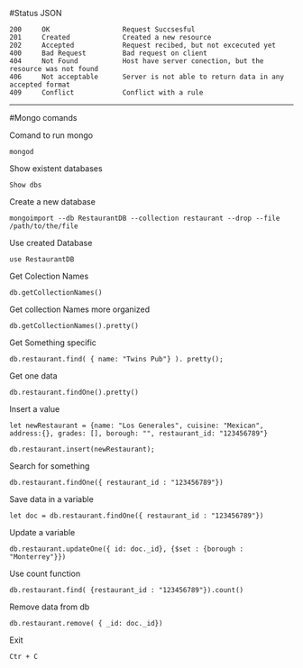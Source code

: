 #Status JSON

	200 	OK					Request Succsesful	
	201 	Created				Created a new resource
	202		Accepted			Request recibed, but not excecuted yet
	400 	Bad Request 		Bad request on client
	404  	Not Found			Host have server conection, but the resource was not found 
	406 	Not acceptable		Server is not able to return data in any accepted format
	409		Conflict 			Conflict with a rule 
_____________________________________________________________________________________________________________________

#Mongo comands
	
Comand to run mongo
	
	mongod

Show existent databases

	Show dbs

Create a new database

	mongoimport --db RestaurantDB --collection restaurant --drop --file /path/to/the/file

Use created Database

	use RestaurantDB

Get Colection Names

	db.getCollectionNames()

Get collection Names more organized

	db.getCollectionNames().pretty()

Get Something specific

	db.restaurant.find( { name: "Twins Pub"} ). pretty();

Get one data

	db.restaurant.findOne().pretty()

Insert a value
	
	let newRestaurant = {name: "Los Generales", cuisine: "Mexican", address:{}, grades: [], borough: "", restaurant_id: "123456789"}
	
	db.restaurant.insert(newRestaurant);		

Search for something

	db.restaurant.findOne({ restaurant_id : "123456789"})

Save data in a variable

	let doc = db.restaurant.findOne({ restaurant_id : "123456789"})

Update a variable

	db.restaurant.updateOne({ id: doc._id}, {$set : {borough : "Monterrey"}})	

Use count function

	db.restaurant.find( {restaurant_id : "123456789"}).count()

Remove data from db

	db.restaurant.remove( { _id: doc._id})

Exit

	Ctr + C	